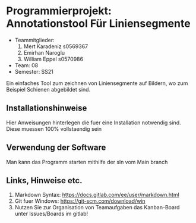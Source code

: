# Programmierprojekt: Annotationstool Für Liniensegmente

* Teammitglieder:
	1. Mert Karadeniz s0569367
	2. Emirhan Naroglu
	3. William Eppel s0570986
* Team: 08
* Semester: SS21


Ein einfaches Tool zum zeichnen von Liniensegmente auf Bildern, wo zum Beispiel Schienen abgebildet sind.


## Installationshinweise

Hier Anweisungen hinterlegen die fuer eine Installation notwendig sind. Diese muessen 100% vollstaendig sein

## Verwendung der Software

Man kann das Programm starten mithilfe der sln vom Main branch

## Links, Hinweise etc.

1. Markdown Syntax: https://docs.gitlab.com/ee/user/markdown.html
2. Git fuer Windows: https://git-scm.com/download/win
3. Nutzen Sie zur Organisation von Teamaufgaben das Kanban-Board unter Issues/Boards im gitlab!